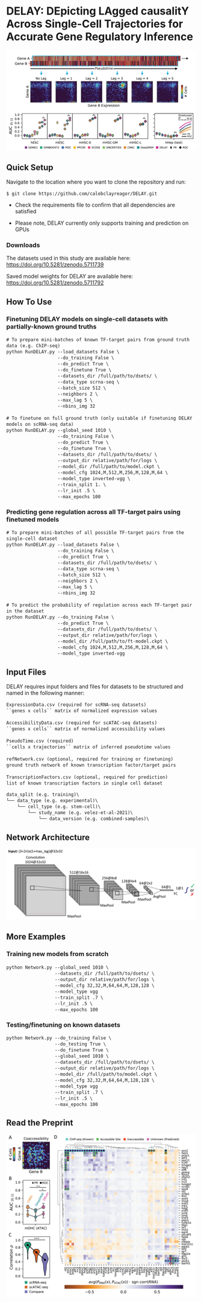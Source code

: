 # DELAY: DEpicting LAgged causalitY Across Single-Cell Trajectories for Accurate Gene Regulatory Inference

![DELAY](figures/DELAY.png)

## Quick Setup

Navigate to the location where you want to clone the repository and run:

```
$ git clone https://github.com/calebclayreagor/DELAY.git
```

- Check the requirements file to confirm that all dependencies are satisfied

- Please note, DELAY currently only supports training and prediction on GPUs

### Downloads

The datasets used in this study are available here: https://doi.org/10.5281/zenodo.5711739

Saved model weights for DELAY are available here: https://doi.org/10.5281/zenodo.5711792

## How To Use

### Finetuning DELAY models on single-cell datasets with partially-known ground truths

```
# To prepare mini-batches of known TF-target pairs from ground truth data (e.g. ChIP-seq)
python RunDELAY.py --load_datasets False \
                   --do_training False \
                   --do_predict True \
                   --do_finetune True \
                   --datasets_dir /full/path/to/dsets/ \
                   --data_type scrna-seq \
                   --batch_size 512 \
                   --neighbors 2 \
                   --max_lag 5 \
                   --nbins_img 32
                  
# To finetune on full ground truth (only suitable if finetuning DELAY models on scRNA-seq data)
python RunDELAY.py --global_seed 1010 \
                   --do_training False \
                   --do_predict True \
                   --do_finetune True \
                   --datasets_dir /full/path/to/dsets/ \
                   --output_dir relative/path/for/logs \
                   --model_dir /full/path/to/model.ckpt \
                   --model_cfg 1024,M,512,M,256,M,128,M,64 \
                   --model_type inverted-vgg \
                   --train_split 1. \
                   --lr_init .5 \
                   --max_epochs 100
```

### Predicting gene regulation across all TF-target pairs using finetuned models

```
# To prepare mini-batches of all possible TF-target pairs from the single-cell dataset
python RunDELAY.py --load_datasets False \
                   --do_training False \
                   --do_predict True \
                   --datasets_dir /full/path/to/dsets/ \
                   --data_type scrna-seq \
                   --batch_size 512 \
                   --neighbors 2 \
                   --max_lag 5 \
                   --nbins_img 32

# To predict the probability of regulation across each TF-target pair in the dataset
python RunDELAY.py --do_training False \
                   --do_predict True \
                   --datasets_dir /full/path/to/dsets/ \
                   --output_dir relative/path/for/logs \
                   --model_dir /full/path/to/ft-model.ckpt \
                   --model_cfg 1024,M,512,M,256,M,128,M,64 \
                   --model_type inverted-vgg
```

## Input Files

DELAY requires input folders and files for datasets to be structured and named in the following manner:

```
ExpressionData.csv (required for scRNA-seq datasets)
``genes x cells`` matrix of normalized expression values 

AccessibilityData.csv (required for scATAC-seq datasets)
``genes x cells`` matrix of normalized accessibility values

PseudoTime.csv (required)
``cells x trajectories`` matrix of inferred pseudotime values

refNetwork.csv (optional, required for training or finetuning)
ground truth network of known transcription factor/target pairs

TranscriptionFactors.csv (optional, required for prediction)
list of known transcription factors in single cell dataset
```

```
data_split (e.g. training)\
└── data_type (e.g. experimental)\
    └── cell_type (e.g. stem-cell)\
        └── study_name (e.g. velez-et-al-2021)\ 
            └── data_version (e.g. combined-samples)\
```  

## Network Architecture

![Network](figures/network.png)

## More Examples

### Training new models from scratch

```
python Network.py --global_seed 1010 \
                  --datasets_dir /full/path/to/dsets/ \
                  --output_dir relative/path/for/logs \
                  --model_cfg 32,32,M,64,64,M,128,128 \
                  --model_type vgg
                  --train_split .7 \
                  --lr_init .5 \
                  --max_epochs 100    
```

### Testing/finetuning on known datasets

```
python Network.py --do_training False \
                  --do_testing True \
                  --do_finetune True \
                  --global_seed 1010 \
                  --datasets_dir /full/path/to/dsets/ \
                  --output_dir relative/path/for/logs \
                  --model_dir /full/path/to/model.ckpt \
                  --model_cfg 32,32,M,64,64,M,128,128 \
                  --model_type vgg
                  --train_split .7 \
                  --lr_init .5 \
                  --max_epochs 100            
```

## Read the Preprint

![haircell-GRN](figures/haircell-GRN.png)

